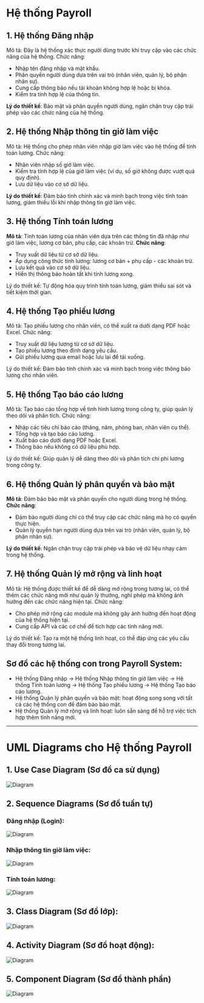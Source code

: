 # Hệ thống Payroll

## 1. Hệ thống Đăng nhập
Mô tả: Đây là hệ thống xác thực người dùng trước khi truy cập vào các chức năng của hệ thống.
Chức năng:
- Nhập tên đăng nhập và mật khẩu.
- Phân quyền người dùng dựa trên vai trò (nhân viên, quản lý, bộ phận nhân sự).
- Cung cấp thông báo nếu tài khoản không hợp lệ hoặc bị khóa.
- Kiểm tra tính hợp lệ của thông tin.

**Lý do thiết kế**: Bảo mật và phân quyền người dùng, ngăn chặn truy cập trái phép vào các chức năng của hệ thống.

## 2. Hệ thống Nhập thông tin giờ làm việc
Mô tả: Hệ thống cho phép nhân viên nhập giờ làm việc vào hệ thống để tính toán lương.
Chức năng:
- Nhân viên nhập số giờ làm việc.
- Kiểm tra tính hợp lệ của giờ làm việc (ví dụ, số giờ không được vượt quá quy định).
- Lưu dữ liệu vào cơ sở dữ liệu.

**Lý do thiết kế**: Đảm bảo tính chính xác và minh bạch trong việc tính toán lương, giảm thiểu lỗi khi nhập thông tin giờ làm việc.

## 3. Hệ thống Tính toán lương
**Mô tả**: Tính toán lương của nhân viên dựa trên các thông tin đã nhập như giờ làm việc, lương cơ bản, phụ cấp, các khoản trừ.
**Chức năng**:
- Truy xuất dữ liệu từ cơ sở dữ liệu.
- Áp dụng công thức tính lương: lương cơ bản + phụ cấp - các khoản trừ.
- Lưu kết quả vào cơ sở dữ liệu.
- Hiển thị thông báo hoàn tất khi tính lương xong.

Lý do thiết kế: Tự động hóa quy trình tính toán lương, giảm thiểu sai sót và tiết kiệm thời gian.

## 4. Hệ thống Tạo phiếu lương
Mô tả: Tạo phiếu lương cho nhân viên, có thể xuất ra dưới dạng PDF hoặc Excel.
Chức năng:
- Truy xuất dữ liệu lương từ cơ sở dữ liệu.
- Tạo phiếu lương theo định dạng yêu cầu.
- Gửi phiếu lương qua email hoặc lưu lại để tải xuống.

Lý do thiết kế: Đảm bảo tính chính xác và minh bạch trong việc thông báo lương cho nhân viên.

## 5. Hệ thống Tạo báo cáo lương
Mô tả: Tạo báo cáo tổng hợp về tình hình lương trong công ty, giúp quản lý theo dõi và phân tích.
Chức năng:
- Nhập các tiêu chí báo cáo (tháng, năm, phòng ban, nhân viên cụ thể).
- Tổng hợp và tạo báo cáo lương.
- Xuất báo cáo dưới dạng PDF hoặc Excel.
- Thông báo nếu không có dữ liệu phù hợp.

Lý do thiết kế: Giúp quản lý dễ dàng theo dõi và phân tích chi phí lương trong công ty.

## 6. Hệ thống Quản lý phân quyền và bảo mật
**Mô tả**: Đảm bảo bảo mật và phân quyền cho người dùng trong hệ thống.
**Chức năng**:
- Đảm bảo người dùng chỉ có thể truy cập các chức năng mà họ có quyền thực hiện.
- Quản lý quyền hạn người dùng dựa trên vai trò (nhân viên, quản lý, bộ phận nhân sự).

**Lý do thiết kế**: Ngăn chặn truy cập trái phép và bảo vệ dữ liệu nhạy cảm trong hệ thống.

## 7. Hệ thống Quản lý mở rộng và linh hoạt
Mô tả: Hệ thống được thiết kế để dễ dàng mở rộng trong tương lai, có thể thêm các chức năng mới như quản lý thưởng, nghỉ phép mà không ảnh hưởng đến các chức năng hiện tại.
Chức năng:
- Cho phép mở rộng các module mà không gây ảnh hưởng đến hoạt động của hệ thống hiện tại.
- Cung cấp API và các cơ chế để tích hợp các tính năng mới.

Lý do thiết kế: Tạo ra một hệ thống linh hoạt, có thể đáp ứng các yêu cầu thay đổi trong tương lai.

## Sơ đồ các hệ thống con trong Payroll System:
- Hệ thống Đăng nhập → Hệ thống Nhập thông tin giờ làm việc → Hệ thống Tính toán lương → Hệ thống Tạo phiếu lương → Hệ thống Tạo báo cáo lương.
- Hệ thống Quản lý phân quyền và bảo mật: hoạt động song song với tất cả các hệ thống con để đảm bảo bảo mật.
- Hệ thống Quản lý mở rộng và linh hoạt: luôn sẵn sàng để hỗ trợ việc tích hợp thêm tính năng mới.




---




# UML Diagrams cho Hệ thống Payroll

## 1. Use Case Diagram (Sơ đồ ca sử dụng)
![Diagram](https://www.planttext.com/api/plantuml/png/P9AnIWD148RxUOhX-XJ69AK4HKXZY44VOBqiTmUNkNYt9mIn40jRBIq4evqGY63ZBP9YGzvZdy1NSB9SpYGsm-p-t_mxC-oFdhSp9LAL3sC0uQiaHQyRcbV2gyYyauSYm-FXA4x6KgxrqzmMRuIn-NRoYI0Ho7Ij7bhzXAFG5bD2SawPrH-ExFG1KkahGK4iqUjOVOygjFgH0ko9SPh4iOVNW9XdqXSP8uk7nHsBjB8REO_pexrDeEiKTZ6VpAc8C8YiVkRcNeOy0h_WbsNrpR8pCwKGLM8cFCTojfnGK6BxMvWj9WaF4zbYdk-0ZV_WXU7Why8ssjn4Usudb_dOwblUKB2SSRyH3inNnRVW1c2zTQpL3jpKEnTrA1TV0TldVUZqAwbA6tzf4rWfynP0Mz9WzGj-0G00__y30000)

## 2. Sequence Diagrams (Sơ đồ tuần tự)
### Đăng nhập (Login):
![Diagram](https://www.planttext.com/api/plantuml/png/P9AnIWD148RxUOhX-XJ69AK4HKXZY44VOBqiTmUNkNYt9mIn40jRBIq4evqGY63ZBP9YGzvZdy1NSB9SpYGsm-p-t_mxC-oFdhSp9LAL3sC0uQiaHQyRcbV2gyYyauSYm-FXA4x6KgxrqzmMRuIn-NRoYI0Ho7Ij7bhzXAFG5bD2SawPrH-ExFG1KkahGK4iqUjOVOygjFgH0ko9SPh4iOVNW9XdqXSP8uk7nHsBjB8REO_pexrDeEiKTZ6VpAc8C8YiVkRcNeOy0h_WbsNrpR8pCwKGLM8cFCTojfnGK6BxMvWj9WaF4zbYdk-0ZV_WXU7Why8ssjn4Usudb_dOwblUKB2SSRyH3inNnRVW1c2zTQpL3jpKEnTrA1TV0TldVUZqAwbA6tzf4rWfynP0Mz9WzGj-0G00__y30000)

### Nhập thông tin giờ làm việc:
![Diagram](https://www.planttext.com/api/plantuml/png/R94zQiD048NxFSL3lI-G8XZ_GC31JPgqGbuamUvOIAE0wXIfKlW08NRI6KnIfCeMBXPyZpr1hf2HxHX1LC_tlJV3_BZziEAuvDeQ5IUyB17DC_z6UCZzbYB45QQsCCj6QwM9SsuGtGJt1Cw2Mr5w9EwQYhMzpCU73QhWNh48xWCc5xm-SfEHKdzf65oVFLnXB67F1Ch2zwv0AiOBZ5zRsKBaf5-QdsXfMlKePwmhp6JoQC5b3FOxoY2jxmMCy1ryCXBqzl1Poud-Yr9mJZtvWWswuVT-avmE81YnEucNxVzJRSTQDadQ9gM6cXRj9tu1003__mC0)

### Tính toán lương:
![Diagram](https://www.planttext.com/api/plantuml/png/T94zJiD044RxFSN8VIv0WQ8a1GKK20fQurYsXJq6UpR29HKL1GT0sA0K84MaeBA5KepaU-m9k0BZ7o8dKfejTj_CzsRsjzgCKx8Jqb6eR8VY1AnpRSftX91_BB1JEBFHzjn4kKW1PM2TcEeHo3VLCtejS96bv4RRzsbTG6ggLvYRwWl2G73TShE9Kdqp61ttPN04K-drX42yGXyevaAowtLTeATwHkZPHCZBH6TmBtfB4WF-HWyeG42Vtn0M0N_AoJbualaY_daabnBlAAaUxKHgANMap-tGSX2t9VcXHPODtmMAxOVJsnxmFAtN6cvCkI6uQvQvH-_RN77Xo12cNBMJ3pt-zoMpT_DUSn637tCk2-lsiDDQZLsSDt-f_W000F__0m00)

## 3. Class Diagram (Sơ đồ lớp):
![Diagram](https://www.planttext.com/api/plantuml/png/T54nQWCn4Epl5Oihk_07hWZ6HKWHGi21r6kTE8lihGwj53X27f8oAGq6fyqLAGp-nxqWNyYTo2KMEEeqCxip6dsrdmlnw7oeA5E48Z2vsHpU61xDOSiJUCgWFwQ075RU6IxZdR7IAUAjHxgomSczTGzwq5-IHHz9GKBN9912Ke7GwrNafhDVzZaRWrmVzyTNBiSGQvGVTR9fRJb8WXIw2CeRotBUycx8UjPnsRKlK6-wZnq3nngaQz_70ChfVleM6o5JJtLLastqqCD9OxE_MlgrQPVp-SN9et88eYNxrpEga_aSAcGi-w65vcBuiMy0003__mC0)

## 4. Activity Diagram (Sơ đồ hoạt động):
![Diagram](https://www.planttext.com/api/plantuml/png/V90nQiCm68LtdUADpXNieTbR2eKi7OEZMABoRpUM0faxz1IbSJCK0g4PEacK30BVGoVe5IgBG5ietHxlFVxlvtswqxJJyvKsjM99iFnQ-1V2MlezWKImXnQL3Eu9oc_hw0VtM1OilupYeOPUpQ7zWGH4SBiMAiO5aqjaC-7VgOAMz2Ewc40BJiWsl9im8ByQZWPhlsrG3Zswu9wn2EuDQkIOOgpSc61t5F4VsFYzGHdigpb3rN0SUgfIRvOStVYUVla9SHViIUD-FFKVZgkE8wCc_NRxJJiFeOBjvLzpS5h8PLomQTaqwd7EBm000F__0m00)

## 5. Component Diagram (Sơ đồ thành phần)
![Diagram](https://www.planttext.com/api/plantuml/png/UhzxlqDnIM9HIMbk3bT1Od9sOdggWfB7mztj2YKP3tTFp4jN24YiBChFoL5IgEPIK8ZsoK_Fp5C8JYqgoqnEZGM9X6JcfYguvfKKLQ881oVc90A5d1Dpaajp4aioyr5r0KqjpiaiK71FpKijmfGEIYt8Boh915eF5wtbuaApNK5Nrmwx_TW48QhnEGkV94GtFbTZSJDXAnrIyr90GGy0003__mC0)
